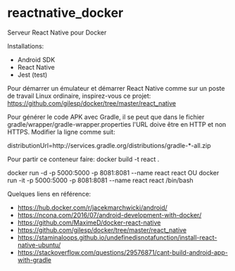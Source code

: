 # reactnative_docker
Serveur React Native pour Docker

Installations:
* Android SDK
* React Native
* Jest (test)

Pour démarrer un émulateur et démarrer React Native comme
sur un poste de travail Linux ordinaire, inspirez-vous ce projet:
https://github.com/gilesp/docker/tree/master/react_native

Pour générer le code APK avec Gradle, il se peut que dans le fichier
gradle/wrapper/gradle-wrapper.properties l'URL doive être en HTTP
et non HTTPS.  Modifier la ligne comme suit:

distributionUrl=http\://services.gradle.org/distributions/gradle-*-all.zip

Pour partir ce conteneur faire:
docker build -t react .

docker run -d -p 5000:5000 -p 8081:8081 --name react react
OU
docker run -it -p 5000:5000 -p 8081:8081 --name react react /bin/bash

Quelques liens en référence:

* https://hub.docker.com/r/jacekmarchwicki/android/
* https://ncona.com/2016/07/android-development-with-docker/
* https://github.com/MaximeD/docker-react-native
* https://github.com/gilesp/docker/tree/master/react_native
* https://staminaloops.github.io/undefinedisnotafunction/install-react-native-ubuntu/
* https://stackoverflow.com/questions/29576871/cant-build-android-app-with-gradle
